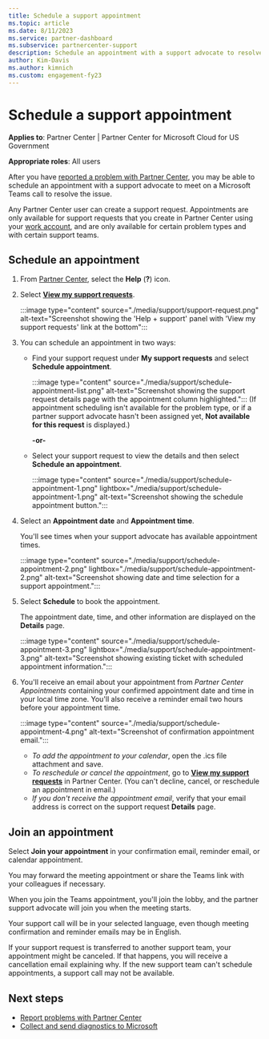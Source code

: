 ```yaml
---
title: Schedule a support appointment
ms.topic: article
ms.date: 8/11/2023
ms.service: partner-dashboard
ms.subservice: partnercenter-support
description: Schedule an appointment with a support advocate to resolve issues.
author: Kim-Davis
ms.author: kimnich
ms.custom: engagement-fy23
---
```


# Schedule a support appointment

**Applies to**: Partner Center | Partner Center for Microsoft Cloud for US Government

**Appropriate roles**: All users

After you have [reported a problem with Partner Center](./report-problems-with-partner-center.md), you may be able to schedule an appointment with a support advocate to meet on a Microsoft Teams call to resolve the issue.

Any Partner Center user can create a support request. Appointments are only available for support requests that you create in Partner Center using your [work account](azure-active-directory-tenants-and-partner-center.md), and are only available for certain problem types and with certain support teams.

## Schedule an appointment

1. From [Partner Center](https://partner.microsoft.com/dashboard/home), select the **Help** (**?**) icon.

2. Select [**View my support requests**](https://partner.microsoft.com/dashboard/v2/support/servicerequests).

   :::image type="content" source="./media/support/support-request.png" alt-text="Screenshot showing the 'Help + support' panel with 'View my support requests' link at the bottom":::

3. You can schedule an appointment in two ways:

   - Find your support request under **My support requests** and select **Schedule appointment**.

     :::image type="content" source="./media/support/schedule-appointment-list.png" alt-text="Screenshot showing the support request details page with the appointment column highlighted.":::
     (If appointment scheduling isn't available for the problem type, or if a partner support advocate hasn't been assigned yet, **Not available for this request** is displayed.)

     **-or-**

   - Select your support request to view the details and then select **Schedule an appointment**.

     :::image type="content" source="./media/support/schedule-appointment-1.png" lightbox="./media/support/schedule-appointment-1.png" alt-text="Screenshot showing the schedule appointment button.":::

4. Select an **Appointment date** and **Appointment time**.

   You'll see times when your support advocate has available appointment times.

   :::image type="content" source="./media/support/schedule-appointment-2.png" lightbox="./media/support/schedule-appointment-2.png" alt-text="Screenshot showing date and time selection for a support appointment.":::

5. Select **Schedule** to book the appointment.

   The appointment date, time, and other information are displayed on the **Details** page.

   :::image type="content" source="./media/support/schedule-appointment-3.png" lightbox="./media/support/schedule-appointment-3.png"  alt-text="Screenshot showing existing ticket with scheduled appointment information.":::

6. You'll receive an email about your appointment from *Partner Center Appointments* containing your confirmed appointment date and time in your local time zone. You'll also receive a reminder email two hours before your appointment time.

   :::image type="content" source="./media/support/schedule-appointment-4.png" alt-text="Screenshot of confirmation appointment email.":::

   - *To add the appointment to your calendar*, open the .ics file attachment and save.
   - *To reschedule or cancel the appointment*, go to [**View my support requests**](https://partner.microsoft.com/dashboard/v2/support/servicerequests) in Partner Center. (You can't decline, cancel, or reschedule an appointment in email.)
   - *If you don't receive the appointment email*, verify that your email address is correct on the support request **Details** page.

## Join an appointment

Select **Join your appointment** in your confirmation email, reminder email, or calendar appointment.

You may forward the meeting appointment or share the Teams link with your colleagues if necessary.

When you join the Teams appointment, you'll join the lobby, and the partner support advocate will join you when the meeting starts.

Your support call will be in your selected language, even though meeting confirmation and reminder emails may be in English.

If your support request is transferred to another support team, your appointment might be canceled. If that happens, you will receive a cancellation email explaining why. If the new support team can't schedule appointments, a support call may not be available.

## Next steps

- [Report problems with Partner Center](report-problems-with-partner-center.md)
- [Collect and send diagnostics to Microsoft](send-diagnostics.md)
